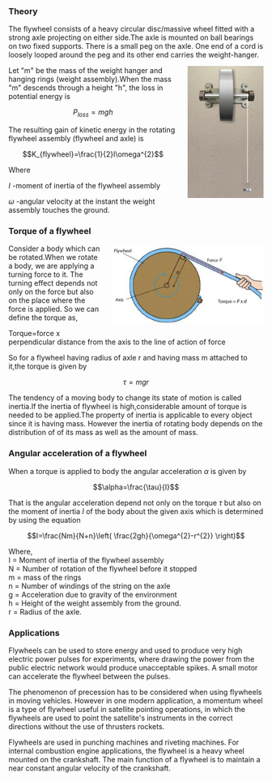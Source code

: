 ### Theory 

The flywheel consists of a heavy circular disc/massive wheel fitted with a strong axle projecting on either side.The axle is mounted on ball bearings on two fixed supports. There is a small peg on the axle. One end of a cord is loosely looped around the peg and its other end carries the weight-hanger.


<div style="float: right; margin-left: 20px;"> <img src="./images/figure1.jpg" alt="Figure 1" style="max-width: 150px; height: auto;"> <p style="text-align: center; font-size: smaller; font-style: italic;"></p> </div>

Let "m" be the mass of the weight hanger and hanging rings (weight assembly).When the mass "m" descends through a height "h", the loss in potential energy is

$$P_{loss}=mgh$$

The resulting gain of kinetic energy in the rotating flywheel assembly (flywheel and axle) is

$$K_{flywheel}=\frac{1}{2}I\omega^{2}$$

Where

$I$ -moment of inertia of the flywheel assembly

$\omega$ -angular velocity at the instant the weight assembly touches the ground.

### Torque of a flywheel 

<div style="float: right; margin-left: 20px;"> <img src="./images/figure2.jpg" alt="Figure 1" style="max-width: 300px; height: auto;"> <p style="text-align: center; font-size: smaller; font-style: italic;"></p> </div>

Consider a body which can be rotated.When we rotate a body, we are applying a turning force to it. The turning effect depends not only on the force but also on the place where the force is applied. So we can define the torque as,

Torque=force x perpendicular distance from the axis to the line of action of force

So for a flywheel having radius of axle r and having mass m attached to it,the torque is given by

$$\tau=mgr$$

The tendency of a moving body to change its state of motion is called inertia.If the inertia of flywheel is high,considerable amount of torque is needed to be applied.The property of inertia is applicable to every object since it is having mass. However the inertia of rotating body depends on the distribution of of its mass as well as the amount of mass.

### Angular acceleration of a flywheel

When a torque is applied to body the angular acceleration  $\alpha$ is given by 

$$\alpha=\frac{\tau}{I}$$

That is the angular acceleration depend not only on the torque $\tau$ but also on the moment of inertia $I$ of the body about the given axis which is determined by using the equation

$$I=\frac{Nm}{N+n}\left( \frac{2gh}{\omega^{2}-r^{2}} \right)$$

 Where, <br>
 I = Moment of inertia of the flywheel assembly <br>
 N = Number of rotation of the flywheel before it stopped<br>
m = mass of the rings<br>
n = Number of windings of the string on the axle<br>
g = Acceleration due to gravity of the environment<br>
h = Height of the weight assembly from the ground.<br>
r = Radius of the axle.<br>

### Applications

Flywheels can be used to store energy and used to produce very high electric power pulses for experiments, where drawing the power from the public electric network would produce unacceptable spikes. A small motor can accelerate the flywheel between the pulses.

The phenomenon of precession has to be considered when using flywheels in moving vehicles. However in one modern application, a momentum wheel is a type of flywheel useful in satellite pointing operations, in which the flywheels are used to point the satellite's instruments in the correct directions without the use of thrusters rockets.

Flywheels are used in punching machines and riveting machines. For internal combustion engine applications, the flywheel is a heavy wheel mounted on the crankshaft. The main function of a flywheel is to maintain a near constant angular velocity of the crankshaft.
